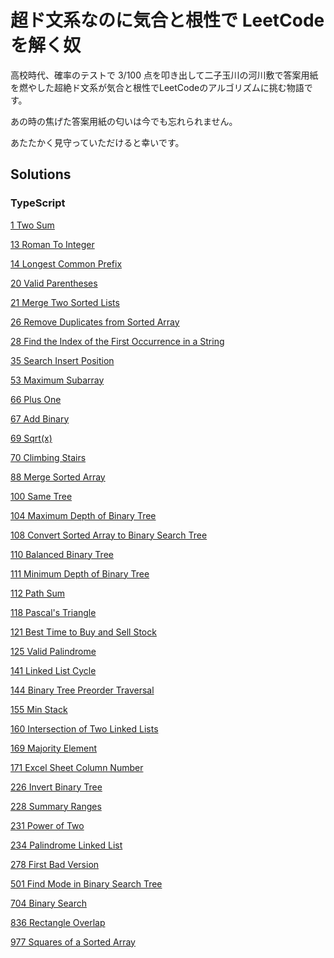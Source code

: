 # 超ド文系なのに気合と根性で LeetCode を解く奴
  高校時代、確率のテストで 3/100 点を叩き出して二子玉川の河川敷で答案用紙を燃やした超絶ド文系が気合と根性でLeetCodeのアルゴリズムに挑む物語です。

  あの時の焦げた答案用紙の匂いは今でも忘れられません。

  あたたかく見守っていただけると幸いです。

  ## Solutions
  ### TypeScript
[1 Two Sum](/TypeScript/1_Two_Sum/)

[13 Roman To Integer](/TypeScript/13_Roman_To_Integer/)

[14 Longest Common Prefix](/TypeScript/14_Longest_Common_Prefix/)

[20 Valid Parentheses](/TypeScript/20_Valid_Parentheses/)

[21 Merge Two Sorted Lists](/TypeScript/21_Merge_Two_Sorted_Lists/)

[26 Remove Duplicates from Sorted Array](/TypeScript/26_Remove_Duplicates_from_Sorted_Array/)

[28 Find the Index of the First Occurrence in a String](/TypeScript/28_Find_the_Index_of_the_First_Occurrence_in_a_String/)

[35 Search Insert Position](/TypeScript/35_Search_Insert_Position/)

[53 Maximum Subarray](/TypeScript/53_Maximum_Subarray/)

[66 Plus One](/TypeScript/66_Plus_One/)

[67 Add Binary](/TypeScript/67_Add_Binary/)

[69 Sqrt(x)](/TypeScript/69_Sqrt(x)/)

[70 Climbing Stairs](/TypeScript/70_Climbing_Stairs/)

[88 Merge Sorted Array](/TypeScript/88_Merge_Sorted_Array/)

[100 Same Tree](/TypeScript/100_Same_Tree/)

[104 Maximum Depth of Binary Tree](/TypeScript/104_Maximum_Depth_of_Binary_Tree/)

[108 Convert Sorted Array to Binary Search Tree](/TypeScript/108_Convert_Sorted_Array_to_Binary_Search_Tree/)

[110 Balanced Binary Tree](/TypeScript/110_Balanced_Binary_Tree/)

[111 Minimum Depth of Binary Tree](/TypeScript/111_Minimum_Depth_of_Binary_Tree/)

[112 Path Sum](/TypeScript/112_Path_Sum/)

[118 Pascal's Triangle](/TypeScript/118_Pascal's_Triangle/)

[121 Best Time to Buy and Sell Stock](/TypeScript/121_Best_Time_to_Buy_and_Sell_Stock/)

[125 Valid Palindrome](/TypeScript/125_Valid_Palindrome/)

[141 Linked List Cycle](/TypeScript/141_Linked_List_Cycle/)

[144 Binary Tree Preorder Traversal](/TypeScript/144_Binary_Tree_Preorder_Traversal/)

[155 Min Stack](/TypeScript/155_Min_Stack/)

[160 Intersection of Two Linked Lists](/TypeScript/160_Intersection_of_Two_Linked_Lists/)

[169 Majority Element](/TypeScript/169_Majority_Element/)

[171 Excel Sheet Column Number](/TypeScript/171_Excel_Sheet_Column_Number/)

[226 Invert Binary Tree](/TypeScript/226_Invert_Binary_Tree/)

[228 Summary Ranges](/TypeScript/228_Summary_Ranges/)

[231 Power of Two](/TypeScript/231_Power_of_Two/)

[234 Palindrome Linked List](/TypeScript/234_Palindrome_Linked_List/)

[278 First Bad Version](/TypeScript/278_First_Bad_Version/)

[501 Find Mode in Binary Search Tree](/TypeScript/501_Find_Mode_in_Binary_Search_Tree/)

[704 Binary Search](/TypeScript/704_Binary_Search/)

[836 Rectangle Overlap](/TypeScript/836_Rectangle_Overlap/)

[977 Squares of a Sorted Array](/TypeScript/977_Squares_of_a_Sorted_Array/)


  